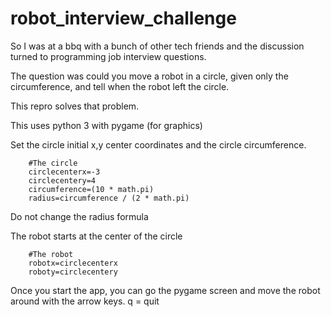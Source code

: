 # robot_interview_challenge

So I was at a bbq with a bunch of other tech friends and the discussion turned to programming job interview questions.

The question was could you move a robot in a circle, given only the circumference, and tell when the robot left the circle.

This repro solves that problem.

This uses python 3 with pygame (for graphics)

Set the circle initial x,y center coordinates and the circle circumference.

		#The circle
		circlecenterx=-3
		circlecentery=4
		circumference=(10 * math.pi)
		radius=circumference / (2 * math.pi)

Do not change the radius formula

The robot starts at the center of the circle

		#The robot
		robotx=circlecenterx
		roboty=circlecentery

Once you start the app, you can go the pygame screen and move the robot around with the arrow keys.
q = quit


